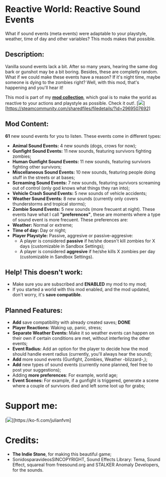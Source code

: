 # Reactive World: Reactive Sound Events
What if sound events (meta events) were adaptable to your playstyle, weather, time of day and other variables? This mods makes that possible.

## Description:
Vanilla sound events lack a bit. After so many years, hearing the same dog bark or gunshot may be a bit boring. Besides, these are completly random. What if we could make these events have a reason? If it's night time, maybe someone is dying to the zombies right? Well, with this mod, that's happening and you'll hear it!

This mod is part of my [**mod collection**](https://steamcommunity.com/sharedfiles/filedetails/?id=2969507692), which goal is to make the world as reactive to your actions and playstyle as possible. Check it out!.
[![](https://i.ibb.co/mh5xVYR/Promo.png)][https://steamcommunity.com/sharedfiles/filedetails/?id=2969507692]

## Mod Content:
**61** new sound events for you to listen. These events come in different types:
- **Animal Sound Events:** 4 new sounds (dogs, crows for now);
- **Gunfight Sound Events:** 11 new sounds, featuring survivors fighting zombies;
- **Human Gunfight Sound Events:** 11 new sounds, featuring survivors fighting other survivors;
- **Miscellaneous Sound Events:** 10 new sounds, featuring people doing stuff in the streets or at bases;
- **Screaming Sound Events:** 7 new sounds, featuring survivors screaming out of control (only god knows what things they ran into);
- **Vehicle Crash Sound Events:** 5 new sounds of vehicle accidents;
- **Weather Sound Events:** 8 new sounds (currently only covers thunderstorms and tropical storms);
- **Zombie Sound Events:** 5 new sounds (more frecuent at night).
These events have what I call **"preferences"**, these are moments where a type of sound event is more frecuent. These preferences are:
- **Weather:** Normal or extreme;
- **Time of day:** Day or night;
- **Player Playstyle:** Passive, aggresive or passive-aggresive:
    - A player is considered **passive** if he/she doesn't kill zombies for X days (customizable in Sandbox Settings);
    - A player is considered **aggresive** if he/she kills X zombies per day (customizable in Sandbox Settings).

## Help! This doesn't work:
- Make sure you are subscribed and **ENABLED** my mod to my mod;
- If you started a world with this mod enabled, and the mod updated, don't worry, it's **save compatible**.

## Planned Features:
- **Add** save compatibility with already created saves; **DONE**
- **Player Reactions:** Waking up, panic, stress;
- **Separate Weather Events:** Make it so weather events can happen on their own if certain conditions are met, without interfering the other events;
- **Event Radius:** Add an option for the player to decide how the mod should handle event radius (currently, you'll always hear the sound);
- **Add** more sound events (Gunfight, Zombies, Weather -blizzard-,);
- **Add** new types of sound events (currently none planned, feel free to post your suggestions);
- Adding **more preferences**: For example, world age;
- **Event Scenes:** For example, if a gunfight is triggered, generate a scene where a couple of survivors died and left some loot up for grabs;

# Support me:
[![](https://storage.ko-fi.com/cdn/brandasset/kofi_bg_tag_dark.png?_gl=1*p432j*_ga*NzY5MDg3NjU4LjE2ODI4NDA5MjU.*_ga_M13FZ7VQ2C*MTY4MjkxMjgyOC4zLjEuMTY4MjkxNDQ5OS41MS4wLjA.)][https://ko-fi.com/julianfvm]

# Credits:
- **The Indie Stone**, for making this beautiful game;
- SonidosparavideosSINCOPYRIGHT, Sound Effects Library: Tema, Sound Effect, squareal from freesound.org and STALKER Anomaly Developers, for the sounds.